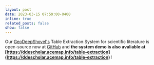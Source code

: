 ```yaml
---
layout: post
date: 2023-03-15 07:59:00-0400
inline: true
related_posts: false
show: false
---
```


Our [GeoDeepShovel's](https://deepshovel.acemap.cn/#/) Table Extraction System for scientific literature is open-source now at [GitHub](https://github.com/ShaoZhang0115/Table-Extraction-for-Geoscience-Literature) and **the system demo is also avaliable at [https://ddescholar.acemap.info/table-extraction](https://ddescholar.acemap.info/table-extraction)** !
